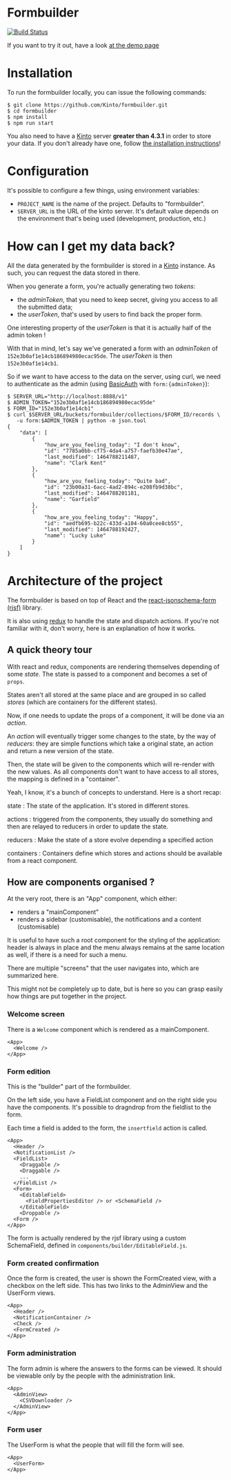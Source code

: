 Formbuilder
===========

[![Build Status](https://travis-ci.org/Kinto/formbuilder.svg?branch=master)](https://travis-ci.org/Kinto/formbuilder)

If you want to try it out, have a look [at the demo
page](https://kinto.github.io/formbuilder/)

# Installation

To run the formbuilder locally, you can issue the following commands:

```
$ git clone https://github.com/Kinto/formbuilder.git  
$ cd formbuilder  
$ npm install
$ npm run start  
```

You also need to have a [Kinto](https://kinto.readthedocs.io) server **greater
than 4.3.1** in order to store your data. If you don't already have one, follow [the
installation instructions](http://kinto.readthedocs.io/en/stable/tutorials/install.html)!

# Configuration

It's possible to configure a few things, using environment variables:

- `PROJECT_NAME` is the name of the project. Defaults to "formbuilder".
- `SERVER_URL` is the URL of the kinto server. It's default value depends on
  the environment that's being used (development, production, etc.)

# How can I get my data back?

All the data generated by the formbuilder is stored in a
[Kinto](https://kinto.readthedocs.io) instance. As such, you can request the
data stored in there.

When you generate a form, you're actually generating two *tokens*:
- the *adminToken*, that you need to keep secret, giving you access to all the
  submitted data;
- the *userToken*, that's used by users to find back the proper form.

One interesting property of the *userToken* is that it is actually half of the
admin token !

With that in mind, let's say we've generated a form with an *adminToken* of `152e3b0af1e14cb186894980ecac95de`. The *userToken* is then `152e3b0af1e14cb1`.

So if we want to have access to the data on the server, using curl, we need to authenticate as the admin (using [BasicAuth](https://en.wikipedia.org/wiki/Basic_access_authentication) with `form:{adminToken}`):

```
$ SERVER_URL="http://localhost:8888/v1"
$ ADMIN_TOKEN="152e3b0af1e14cb186894980ecac95de"
$ FORM_ID="152e3b0af1e14cb1"
$ curl $SERVER_URL/buckets/formbuilder/collections/$FORM_ID/records \
   -u form:$ADMIN_TOKEN | python -m json.tool
{
    "data": [
        {
            "how_are_you_feeling_today": "I don't know",
            "id": "7785a0bb-cf75-4da4-a757-faefb30e47ae",
            "last_modified": 1464788211487,
            "name": "Clark Kent"
        },
        {
            "how_are_you_feeling_today": "Quite bad",
            "id": "23b00a31-6acc-4ad2-894c-e208fb9d38bc",
            "last_modified": 1464788201181,
            "name": "Garfield"
        },
        {
            "how_are_you_feeling_today": "Happy",
            "id": "aedfb695-b22c-433d-a104-60a0cee8cb55",
            "last_modified": 1464788192427,
            "name": "Lucky Luke"
        }
    ]
}
```

# Architecture of the project

The formbuilder is based on top of React and the [react-jsonschema-form (rjsf)](https://github.com/mozilla-services/react-jsonschema-form)
library.

It is also using [redux](https://github.com/reactjs/react-redux) to handle
the state and dispatch actions. If you're not familiar with it, don't worry,
here is an explanation of how it works.

## A quick theory tour

With react and redux, components are rendering themselves depending of some *state*. The state is passed to a component and becomes a set of `props`.

States aren't all stored at the same place and are grouped in so called *stores* (which are containers for the different states).

Now, if one needs to update the props of a component, it will be done via an *action*.

An *action* will eventually trigger some changes to the state, by the way of *reducers*: they are simple functions which take a original state, an action and return a new version of the state.

Then, the state will be given to the components which will re-render with the new values. As all components don't want to have access to all stores, the mapping is defined in a "container".

Yeah, I know, it's a bunch of concepts to understand. Here is a short recap:

state
: The state of the application. It's stored in different stores.

actions
: triggered from the components, they usually do something and then are relayed
  to reducers in order to update the state.

reducers
: Make the state of a store evolve depending a specified action

containers
: Containers define which stores and actions should be available from a react
  component.

## How are components organised ?

At the very root, there is an "App" component, which either:
- renders a "mainComponent"
- renders a sidebar (customisable), the notifications and a content (customisable)

It is useful to have such a root component for the styling of the application:
header is always in place and the menu always remains at the same location as
well, if there is a need for such a menu.

There are multiple "screens" that the user navigates into, which are summarized
here.

This might not be completely up to date, but is here so you can grasp easily how things are put together in the project.

### Welcome screen

There is a `Welcome` component which is rendered as a mainComponent.

```
<App>
  <Welcome />
</App>
```

### Form edition

This is the "builder" part of the formbuilder.

On the left side, you have a FieldList component and on the
right side you have the components. It's possible to
dragndrop from the fieldlist to the form.

Each time a field is added to the form, the `insertfield` action is called.

```
<App>
  <Header />
  <NotificationList />
  <FieldList>
    <Draggable />
    <Draggable />
    ...
  </FieldList />
  <Form>
    <EditableField>
      <FieldPropertiesEditor /> or <SchemaField />
    </EditableField>
    <Droppable />
  <Form />
</App>
```

The form is actually rendered by the rjsf library using a custom SchemaField, defined in `components/builder/EditableField.js`.

### Form created confirmation

Once the form is created, the user is shown the FormCreated view, with a checkbox on the left side. This has two links to the AdminView and the UserForm views.

```
<App>
  <Header />
  <NotificationContainer />
  <Check />
  <FormCreated />
</App>
```

### Form administration

The form admin is where the answers to the forms can be viewed. It should be viewable only by the people with the administration
link.

```
<App>
  <AdminView>
    <CSVDownloader />
  </AdminView>
</App>
```

### Form user

The UserForm is what the people that will fill the form will see.

```
<App>
  <UserForm>
</App>
```
